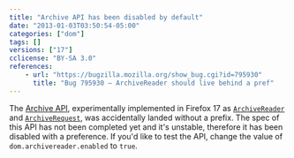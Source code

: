 ```yaml
---
title: "Archive API has been disabled by default"
date: "2013-01-03T03:50:54-05:00"
categories: ["dom"]
tags: []
versions: ["17"]
cclicense: "BY-SA 3.0"
references:
    - url: "https://bugzilla.mozilla.org/show_bug.cgi?id=795930"
      title: "Bug 795930 – ArchiveReader should live behind a pref"
---
```

The [Archive API](https://hacks.mozilla.org/2012/10/archiveapi-read-out-archive-file-contents-introducing-bleeding-edge/), experimentally implemented in Firefox 17 as [`ArchiveReader`](https://developer.mozilla.org/en-US/docs/Web/API/ArchiveReader) and [`ArchiveRequest`](https://developer.mozilla.org/en-US/docs/Web/API/ArchiveRequest), was accidentally landed without a prefix. The spec of this API has not been completed yet and it's unstable, therefore it has been disabled with a preference. If you'd like to test the API, change the value of `dom.archivereader.enabled` to `true`.
